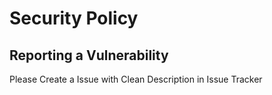 # Security Policy

## Reporting a Vulnerability

Please Create a Issue with Clean Description in Issue Tracker
